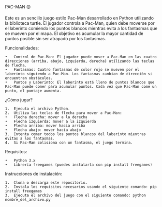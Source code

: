 PAC-MAN 🟡

Este es un sencillo juego estilo Pac-Man desarrollado en Python utilizando la biblioteca turtle. El jugador controla a Pac-Man, quien debe moverse por el laberinto comiendo los puntos blancos mientras evita a los fantasmas que se mueven por el mapa. El objetivo es acumular la mayor cantidad de puntos posible sin ser atrapado por los fantasmas.

Funcionalidades:

	•	Control de Pac-Man: El jugador puede mover a Pac-Man en las cuatro direcciones (arriba, abajo, izquierda, derecha) utilizando las teclas de flecha.
	•	Fantasmas: Cuatro fantasmas de color rojo se mueven por el laberinto siguiendo a Pac-Man. Los fantasmas cambian de dirección si encuentran obstáculos.
	•	Puntos y Laberinto: El laberinto está lleno de puntos blancos que Pac-Man puede comer para acumular puntos. Cada vez que Pac-Man come un punto, el puntaje aumenta.

¿Cómo jugar?

	1.	Ejecuta el archivo Python.
	2.	Utiliza las teclas de flecha para mover a Pac-Man:
	•	Flecha derecha: mover a la derecha
	•	Flecha izquierda: mover a la izquierda
	•	Flecha arriba: mover hacia arriba
	•	Flecha abajo: mover hacia abajo
	3.	Intenta comer todos los puntos blancos del laberinto mientras evitas a los fantasmas.
	4.	Si Pac-Man colisiona con un fantasma, el juego termina.

Requisitos:

	•	Python 3.x
	•	Librería freegames (puedes instalarla con pip install freegames)

Instrucciones de instalación:

	1.	Clona o descarga este repositorio.
	2.	Instala los requisitos necesarios usando el siguiente comando: pip install freegames
	3.	Ejecuta el archivo del juego con el siguiente comando: python nombre_del_archivo.py

